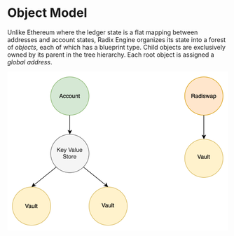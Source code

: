 # Object Model

Unlike Ethereum where the ledger state is a flat mapping between addresses and account states, Radix
Engine organizes its state into a forest of *objects*, each of which has a blueprint type. Child
objects are exclusively owned by its parent in the tree hierarchy. Each root object is assigned a
*global address*.

![](object_model.drawio.svg)